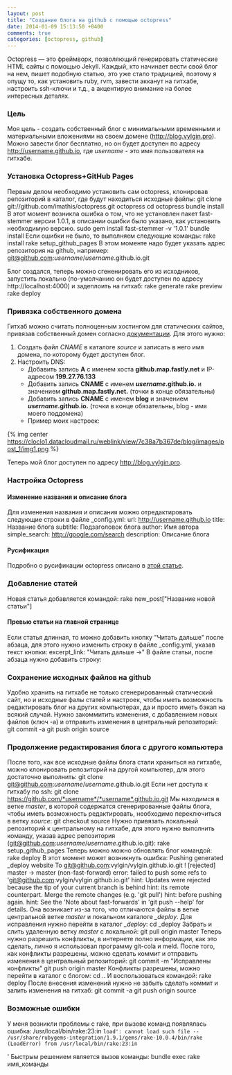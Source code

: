 ```yaml
---
layout: post
title: "Создание блога на github с помощью octopress"
date: 2014-01-09 15:13:50 +0400
comments: true
categories: [octopress, github]
---
```


Octopress — это фреймворк, позволяющий генерировать статические HTML сайты с помощью Jekyll. Каждый, кто начинает вести свой блог на нем, пишет подобную статью, это уже стало традицией, поэтому я опущу то, как установить ruby, rvm, завести акканут на гитхабе, настроить ssh-ключи и т.д., а акцентирую внимание на более интересных деталях.

<!-- more -->

### Цель
Моя цель - создать собственный блог с минимальными временными и материальными вложениями на своем домене (http://blog.vylgin.pro). Можно завести блог бесплатно, но он будет доступен по адресу http://username.github.io, где *username* - это имя пользователя на гитхабе.

### Установка Octopress+GitHub Pages
Первым делом необходимо установить сам octopress, клонировав репозиторий в каталог, где будут находиться исходные файлы:
	git clone git://github.com/imathis/octopress.git octopress
	cd octopress
	bundle install
В этот момент возникла ошибка о том, что не установлен пакет fast-stemmer версии 1.0.1, в описании ошибки было указано, как установить необходимую версию.
	sudo gem install fast-stemmer -v '1.0.1'
	bundle install
Если ошибки не было, то выполняем следующие команды:
	rake install
	rake setup_github_pages
В этом моменте надо будет указать адрес репозитория на github, например: git@github.com:*username*/*username*.github.io.git

Блог создался, теперь можно сгененировать его из исходников, запустить локально (по-умолчанию он будет доступен по адресу http://localhost:4000) и задеплоить на гитхаб:
	rake generate
	rake preview	
	rake deploy
	
### Привязка собственного домена
Гитхаб можно считать полноценным хостингом для статических сайтов, привязав собственный домен согласно [документации](https://help.github.com/articles/setting-up-a-custom-domain-with-pages). Для этого нужно:

1. Создать файл *CNAME* в каталоге *source* и записать в него имя домена, по которому будет доступен блог.
2. Настроить DNS:
    * Добавить запись **A** с именем хоста **github.map.fastly.net** и IP-адресом **199.27.76.133**
    * Добавить запись **CNAME** с именем ***username*.github.io.** и значением **github.map.fastly.net.** (точки в конце обязательны)
    * Добавить запись **CNAME** с именем **blog** и значением ***username*.github.io.** (точки в конце обязательны, blog - имя моего поддомена)
    * Пример моих настроек:

{% img center https://cloclo1.datacloudmail.ru/weblink/view/7c38a7b367de/blog/images/post_1/img1.png %}

Теперь мой блог доступен по адресу http://blog.vylgin.pro.
	
### Настройка Octopress
#### Изменение названия и описание блога
Для изменения названия и описания можно отредактировать следующие строки в файле _config.yml:
	url: http://username.github.io
	title: Название блога
	subtitle: Подзаголовок блога
	author: Имя автора
	simple_search: http://google.com/search
	description: Описание блога

#### Русификация
Подробно о русификации octopress описано в [этой статье](http://zenbro.github.io/blog/2013/09/21/octopress-russification/).

### Добавление статей
Новая статья добавляется командой:
	rake new_post["Название новой статьи"]

#### Превью статьи на главной странице
Если статья длинная, то можно добавить кнопку "Читать дальше" после абзаца, для этого нужно изменить строку в файле _config.yml, указав текст кнопки:
	excerpt_link: "Читать дальше &rarr;" 
В файле статьи, после абзаца нужно добавить строку:
	<!-- more -->
	
### Сохранение исходных файлов на github
Удобно хранить на гитхабе не только сгенерированный статический сайт, но и исходные фалы статей и настроек, чтобы иметь возможность редактировать блог на других компьютерах, да и просто иметь бэкап на всякий случай.
Нужно закоммитить изменения, с добавлением новых файлов (ключ -a) и отправить изменения в центральный репозиторий:
    git commit -a
    git push origin source
    
### Продолжение редактирования блога с другого компьютера
После того, как все исходные файлы блога стали храниться на гитхабе, можно клонировать репозиторий на другой компьютер, для этого достаточно выполнить:
    git clone git@github.com:*username*/*username*.github.io.git
Если нет доступа к гитхабу по ssh: 
    git clone https://github.com/*username*/*username*.github.io.git
Мы находимся в ветке *master*, в которой содержатся сгенерированные файлы блога, чтобы иметь возможность редактировать, необходимо переключиться в ветку *source*:
    git checkout source
Нужно привязать локальный репозиторий к центральному на гитхабе, для этого нужно выполнить команду, указав адрес репозитория (git@github.com:*username*/*username*.github.io.git):
    rake setup_github_pages
Теперь можно можно обновлять блог командой:
    rake deploy
В этот момент может возникнуть ошибка:
    Pushing generated _deploy website
    To git@github.com:vylgin/vylgin.github.io.git
     ! [rejected]        master -> master (non-fast-forward)
    error: failed to push some refs to 'git@github.com:vylgin/vylgin.github.io.git'
    hint: Updates were rejected because the tip of your current branch is behind
    hint: its remote counterpart. Merge the remote changes (e.g. 'git pull')
    hint: before pushing again.
    hint: See the 'Note about fast-forwards' in 'git push --help' for details.
Она возникает из-за того, что отличаются файлы в ветке центральной ветке *master* и локальном каталоге *_deploy*. Для исправления нужно перейти в каталог *_deploy*:
    cd _deploy
Забрать и слить удаленную ветку *master* с локальной:
    git pull origin master
Теперь нужно разрешить конфликты, в интернете полно информации, как это сделать, лично я использовал программу git-cola и meld. После того, как конфликты разрешены, можно сделать коммит и отправить изменения в центральный репозиторий:
    git commit -m "Исправлены конфликты"
    git push origin master
Конфликты разрешены, можно перейти в каталог с блогом:
    cd ..
И воспользоваться командой:
    rake deploy
После внесения изменений нужно не забыть сделать коммит и залить изменения на гитхаб:
    git commit -a
    git push origin source
    
### Возможные ошибки
У меня возникли проблемы с rake, при вызове команд появлялась ошибка:
	/usr/local/bin/rake:23:in `load': cannot load such file -- /usr/share/rubygems-integration/1.9.1/gems/rake-10.0.4/bin/rake (LoadError)
		from /usr/local/bin/rake:23:in `<main>'
Быстрым решением является вызов команды:
	bundle exec rake имя_команды

